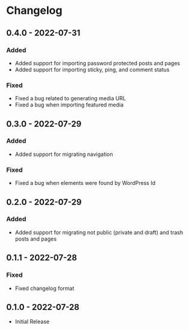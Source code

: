 # Changelog

## 0.4.0 - 2022-07-31
### Added
- Added support for importing password protected posts and pages
- Added support for importing sticky, ping, and comment status

### Fixed
- Fixed a bug related to generating media URL
- Fixed a bug when importing featured media

## 0.3.0 - 2022-07-29
### Added
- Added support for migrating navigation

### Fixed
- Fixed a bug when elements were found by WordPress Id

## 0.2.0 - 2022-07-29
### Added
- Added support for migrating not public (private and draft) and trash posts and pages

## 0.1.1 - 2022-07-28
### Fixed
- Fixed changelog format

## 0.1.0 - 2022-07-28
- Initial Release